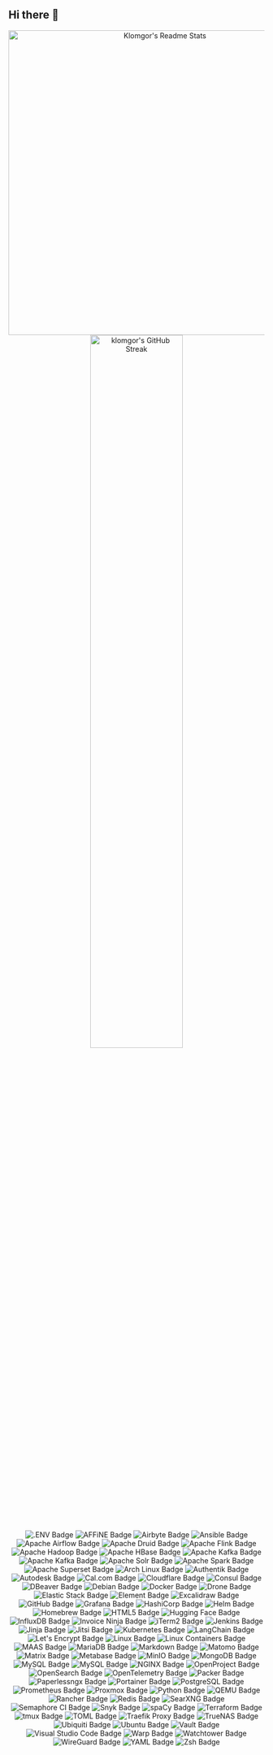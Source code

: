 <!-- markdownlint-disable MD041 -->
## Hi there 👋
<!-- markdownlint-enable MD041 -->

<!--
**Klomgor/Klomgor** is a ✨ _special_ ✨ repository because its `README.md` (this file) appears on your GitHub profile.

Here are some ideas to get you started:

- 🔭 I’m currently working on ...
- 🌱 I’m currently learning ...
- 👯 I’m looking to collaborate on ...
- 🤔 I’m looking for help with ...
- 💬 Ask me about ...
- 📫 How to reach me: ...
- 😄 Pronouns: ...
- ⚡ Fun fact: ...
-->

<!-- markdownlint-disable MD033 -->
<p align="center">
<img src="https://github-readme-stats.vercel.app/api?username=klomgor&show_icons=true&count_private=true&theme=solarized-light&hide_border=true" width="600" alt="Klomgor's Readme Stats">
<img src="https://github-readme-streak-stats.herokuapp.com?user=klomgor&theme=solarized-light&hide_border=true" width="60%" alt="klomgor's GitHub Streak">
</p>
<p align="center">
<img src="https://img.shields.io/badge/.ENV-ECD53F.svg?style=for-the-badge&logo=dotenv&logoColor=black" alt=".ENV Badge">
<img src="https://img.shields.io/badge/AFFiNE-1E96EB.svg?style=for-the-badge&logo=AFFiNE&logoColor=white" alt="AFFiNE Badge">
<img src="https://img.shields.io/badge/Airbyte-615EFF.svg?style=for-the-badge&logo=Airbyte&logoColor=white" alt="Airbyte Badge">
<img src="https://img.shields.io/badge/Ansible-EE0000.svg?style=for-the-badge&logo=Ansible&logoColor=white" alt="Ansible Badge">
<img src="https://img.shields.io/badge/Apache%20Airflow-017CEE.svg?style=for-the-badge&logo=Apache-Airflow&logoColor=white" alt="Apache Airflow Badge">
<img src="https://img.shields.io/badge/Apache%20Druid-29F1FB.svg?style=for-the-badge&logo=Apache-Druid&logoColor=black" alt="Apache Druid Badge">
<img src="https://img.shields.io/badge/Apache%20Flink-E6526F.svg?style=for-the-badge&logo=Apache-Flink&logoColor=white" alt="Apache Flink Badge">
<img src="https://img.shields.io/badge/Apache%20Hadoop-66CCFF.svg?style=for-the-badge&logo=Apache-Hadoop&logoColor=black" alt="Apache Hadoop Badge">
<img src="https://img.shields.io/badge/Apache%20HBase-BE160C.svg?style=for-the-badge&logo=Apache-HBase&logoColor=white" alt="Apache HBase Badge">
<img src="https://img.shields.io/badge/Apache%20Kafka-231F20.svg?style=for-the-badge&logo=Apache-Kafka&logoColor=white" alt="Apache Kafka Badge">
<img src="https://img.shields.io/badge/Apache%20Kafka-231F20.svg?style=for-the-badge&logo=Apache-Kafka&logoColor=white" alt="Apache Kafka Badge">
<img src="https://img.shields.io/badge/Apache%20Solr-D9411E.svg?style=for-the-badge&logo=Apache-Solr&logoColor=white" alt="Apache Solr Badge">
<img src="https://img.shields.io/badge/Apache%20Spark-E25A1C.svg?style=for-the-badge&logo=Apache-Spark&logoColor=white" alt="Apache Spark Badge">
<img src="https://img.shields.io/badge/Apache%20Superset-20A6C9.svg?style=for-the-badge&logo=Apache-Superset&logoColor=white" alt="Apache Superset Badge">
<img src="https://img.shields.io/badge/Arch%20Linux-1793D1.svg?style=for-the-badge&logo=Arch-Linux&logoColor=white" alt="Arch Linux Badge">
<img src="https://img.shields.io/badge/Authentik-FD4B2D.svg?style=for-the-badge&logo=Authentik&logoColor=white" alt="Authentik Badge">
<img src="https://img.shields.io/badge/Autodesk-000000.svg?style=for-the-badge&logo=Autodesk&logoColor=white" alt="Autodesk Badge">
<img src="https://img.shields.io/badge/Cal.com-292929.svg?style=for-the-badge&logo=caldotcom&logoColor=white" alt="Cal.com Badge">
<img src="https://img.shields.io/badge/Cloudflare-F38020.svg?style=for-the-badge&logo=Cloudflare&logoColor=white" alt="Cloudflare Badge">
<img src="https://img.shields.io/badge/Consul-F24C53.svg?style=for-the-badge&logo=Consul&logoColor=white" alt="Consul Badge">
<img src="https://img.shields.io/badge/DBeaver-382923.svg?style=for-the-badge&logo=DBeaver&logoColor=white" alt="DBeaver Badge">
<img src="https://img.shields.io/badge/Debian-A81D33.svg?style=for-the-badge&logo=Debian&logoColor=white" alt="Debian Badge">
<img src="https://img.shields.io/badge/Docker-2496ED.svg?style=for-the-badge&logo=Docker&logoColor=white" alt="Docker Badge">
<img src="https://img.shields.io/badge/Drone-212121.svg?style=for-the-badge&logo=Drone&logoColor=white" alt="Drone Badge">
<img src="https://img.shields.io/badge/Elastic%20Stack-005571.svg?style=for-the-badge&logo=Elastic-Stack&logoColor=white" alt="Elastic Stack Badge">
<img src="https://img.shields.io/badge/Element-0DBD8B.svg?style=for-the-badge&logo=Element&logoColor=white" alt="Element Badge">
<img src="https://img.shields.io/badge/Excalidraw-6965DB.svg?style=for-the-badge&logo=Excalidraw&logoColor=white" alt="Excalidraw Badge">
<img src="https://img.shields.io/badge/GitHub-181717.svg?style=for-the-badge&logo=GitHub&logoColor=white" alt="GitHub Badge">
<img src="https://img.shields.io/badge/Grafana-F46800.svg?style=for-the-badge&logo=Grafana&logoColor=white" alt="Grafana Badge">
<img src="https://img.shields.io/badge/HashiCorp-000000.svg?style=for-the-badge&logo=HashiCorp&logoColor=white" alt="HashiCorp Badge">
<img src="https://img.shields.io/badge/Helm-0F1689.svg?style=for-the-badge&logo=Helm&logoColor=white" alt="Helm Badge">
<img src="https://img.shields.io/badge/Homebrew-FBB040.svg?style=for-the-badge&logo=Homebrew&logoColor=black" alt="Homebrew Badge">
<img src="https://img.shields.io/badge/HTML5-E34F26.svg?style=for-the-badge&logo=HTML5&logoColor=white" alt="HTML5 Badge">
<img src="https://img.shields.io/badge/Hugging%20Face-FFD21E.svg?style=for-the-badge&logo=Hugging-Face&logoColor=black" alt="Hugging Face Badge">
<img src="https://img.shields.io/badge/InfluxDB-22ADF6.svg?style=for-the-badge&logo=InfluxDB&logoColor=white" alt="InfluxDB Badge">
<img src="https://img.shields.io/badge/Invoice%20Ninja-000000.svg?style=for-the-badge&logo=Invoice-Ninja&logoColor=white" alt="Invoice Ninja Badge">
<img src="https://img.shields.io/badge/iTerm2-000000.svg?style=for-the-badge&logo=iTerm2&logoColor=white" alt="iTerm2 Badge">
<img src="https://img.shields.io/badge/Jenkins-D24939.svg?style=for-the-badge&logo=Jenkins&logoColor=white" alt="Jenkins Badge">
<img src="https://img.shields.io/badge/Jinja-B41717.svg?style=for-the-badge&logo=Jinja&logoColor=white" alt="Jinja Badge">
<img src="https://img.shields.io/badge/Jitsi-97979A.svg?style=for-the-badge&logo=Jitsi&logoColor=white" alt="Jitsi Badge">
<img src="https://img.shields.io/badge/Kubernetes-326CE5.svg?style=for-the-badge&logo=Kubernetes&logoColor=white" alt="Kubernetes Badge">
<img src="https://img.shields.io/badge/LangChain-1C3C3C.svg?style=for-the-badge&logo=LangChain&logoColor=white" alt="LangChain Badge">
<img src="https://img.shields.io/badge/Let's%20Encrypt-003A70.svg?style=for-the-badge&logo=Let's-Encrypt&logoColor=white" alt="Let's Encrypt Badge">
<img src="https://img.shields.io/badge/Linux-FCC624.svg?style=for-the-badge&logo=Linux&logoColor=black" alt="Linux Badge">
<img src="https://img.shields.io/badge/Linux%20Containers-333333.svg?style=for-the-badge&logo=Linux-Containers&logoColor=white" alt="Linux Containers Badge">
<img src="https://img.shields.io/badge/MAAS-E95420.svg?style=for-the-badge&logo=MAAS&logoColor=white" alt="MAAS Badge">
<img src="https://img.shields.io/badge/MariaDB-003545.svg?style=for-the-badge&logo=MariaDB&logoColor=white" alt="MariaDB Badge">
<img src="https://img.shields.io/badge/Markdown-000000.svg?style=for-the-badge&logo=Markdown&logoColor=white" alt="Markdown Badge">
<img src="https://img.shields.io/badge/Matomo-3152A0.svg?style=for-the-badge&logo=Matomo&logoColor=white" alt="Matomo Badge">
<img src="https://img.shields.io/badge/Matrix-000000.svg?style=for-the-badge&logo=Matrix&logoColor=white" alt="Matrix Badge">
<img src="https://img.shields.io/badge/Metabase-509EE3.svg?style=for-the-badge&logo=Metabase&logoColor=white" alt="Metabase Badge">
<img src="https://img.shields.io/badge/MinIO-C72E49.svg?style=for-the-badge&logo=MinIO&logoColor=white" alt="MinIO Badge">
<img src="https://img.shields.io/badge/MongoDB-47A248.svg?style=for-the-badge&logo=MongoDB&logoColor=white" alt="MongoDB Badge">
<img src="https://img.shields.io/badge/MySQL-4479A1.svg?style=for-the-badge&logo=MySQL&logoColor=white" alt="MySQL Badge">
<img src="https://img.shields.io/badge/MySQL-4479A1.svg?style=for-the-badge&logo=MySQL&logoColor=white" alt="MySQL Badge">
<img src="https://img.shields.io/badge/NGINX-009639.svg?style=for-the-badge&logo=NGINX&logoColor=white" alt="NGINX Badge">
<img src="https://img.shields.io/badge/OpenProject-0770B8.svg?style=for-the-badge&logo=OpenProject&logoColor=white" alt="OpenProject Badge">
<img src="https://img.shields.io/badge/OpenSearch-005EB8.svg?style=for-the-badge&logo=OpenSearch&logoColor=white" alt="OpenSearch Badge">
<img src="https://img.shields.io/badge/OpenTelemetry-000000.svg?style=for-the-badge&logo=OpenTelemetry&logoColor=white" alt="OpenTelemetry Badge">
<img src="https://img.shields.io/badge/Packer-02A8EF.svg?style=for-the-badge&logo=Packer&logoColor=white" alt="Packer Badge">
<img src="https://img.shields.io/badge/Paperlessngx-17541F.svg?style=for-the-badge&logo=Paperless-ngx&logoColor=white" alt="Paperlessngx Badge">
<img src="https://img.shields.io/badge/Portainer-13BEF9.svg?style=for-the-badge&logo=Portainer&logoColor=white" alt="Portainer Badge">
<img src="https://img.shields.io/badge/PostgreSQL-4169E1.svg?style=for-the-badge&logo=PostgreSQL&logoColor=white" alt="PostgreSQL Badge">
<img src="https://img.shields.io/badge/Prometheus-E6522C.svg?style=for-the-badge&logo=Prometheus&logoColor=white" alt="Prometheus Badge">
<img src="https://img.shields.io/badge/Proxmox-E57000.svg?style=for-the-badge&logo=Proxmox&logoColor=white" alt="Proxmox Badge">
<img src="https://img.shields.io/badge/Python-3776AB.svg?style=for-the-badge&logo=Python&logoColor=white" alt="Python Badge">
<img src="https://img.shields.io/badge/QEMU-FF6600.svg?style=for-the-badge&logo=QEMU&logoColor=white" alt="QEMU Badge">
<img src="https://img.shields.io/badge/Rancher-0075A8.svg?style=for-the-badge&logo=Rancher&logoColor=white" alt="Rancher Badge">
<img src="https://img.shields.io/badge/Redis-FF4438.svg?style=for-the-badge&logo=Redis&logoColor=white" alt="Redis Badge">
<img src="https://img.shields.io/badge/SearXNG-3050FF.svg?style=for-the-badge&logo=SearXNG&logoColor=white" alt="SearXNG Badge">
<img src="https://img.shields.io/badge/Semaphore%20CI-19A974.svg?style=for-the-badge&logo=Semaphore-CI&logoColor=white" alt="Semaphore CI Badge">
<img src="https://img.shields.io/badge/Snyk-4C4A73.svg?style=for-the-badge&logo=Snyk&logoColor=white" alt="Snyk Badge">
<img src="https://img.shields.io/badge/spaCy-09A3D5.svg?style=for-the-badge&logo=spaCy&logoColor=white" alt="spaCy Badge">
<img src="https://img.shields.io/badge/Terraform-844FBA.svg?style=for-the-badge&logo=Terraform&logoColor=white" alt="Terraform Badge">
<img src="https://img.shields.io/badge/tmux-1BB91F.svg?style=for-the-badge&logo=tmux&logoColor=white" alt="tmux Badge">
<img src="https://img.shields.io/badge/TOML-9C4121.svg?style=for-the-badge&logo=TOML&logoColor=white" alt="TOML Badge">
<img src="https://img.shields.io/badge/Traefik%20Proxy-24A1C1.svg?style=for-the-badge&logo=Traefik-Proxy&logoColor=white" alt="Traefik Proxy Badge">
<img src="https://img.shields.io/badge/TrueNAS-0095D5.svg?style=for-the-badge&logo=TrueNAS&logoColor=white" alt="TrueNAS Badge">
<img src="https://img.shields.io/badge/Ubiquiti-0559C9.svg?style=for-the-badge&logo=Ubiquiti&logoColor=white" alt="Ubiquiti Badge">
<img src="https://img.shields.io/badge/Ubuntu-E95420.svg?style=for-the-badge&logo=Ubuntu&logoColor=white" alt="Ubuntu Badge">
<img src="https://img.shields.io/badge/Vault-FFEC6E.svg?style=for-the-badge&logo=Vault&logoColor=black" alt="Vault Badge">
<img src="https://img.shields.io/badge/Visual%20Studio%20Code-007ACC.svg?style=for-the-badge&logo=Visual-Studio-Code&logoColor=white" alt="Visual Studio Code Badge">
<img src="https://img.shields.io/badge/Warp-01A4FF.svg?style=for-the-badge&logo=Warp&logoColor=white" alt="Warp Badge">
<img src="https://img.shields.io/badge/Watchtower-416271.svg?style=for-the-badge&logo=Watchtower&logoColor=white" alt="Watchtower Badge">
<img src="https://img.shields.io/badge/WireGuard-88171A.svg?style=for-the-badge&logo=WireGuard&logoColor=white" alt="WireGuard Badge">
<img src="https://img.shields.io/badge/YAML-CB171E.svg?style=for-the-badge&logo=YAML&logoColor=white" alt="YAML Badge">
<img src="https://img.shields.io/badge/Zsh-F15A24.svg?style=for-the-badge&logo=Zsh&logoColor=white" alt="Zsh Badge">
</p>
<!-- markdownlint-enable MD033 -->
